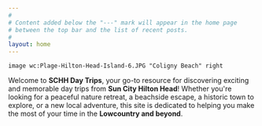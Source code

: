 ```yaml
---
#
# Content added below the "---" mark will appear in the home page
# between the top bar and the list of recent posts.
#
layout: home
---
```


`image wc:Plage-Hilton-Head-Island-6.JPG "Coligny Beach" right`

Welcome to **SCHH Day Trips**, your go-to resource for discovering exciting and memorable day trips from **Sun City Hilton Head**! Whether you're looking for a peaceful nature retreat, a beachside escape, a historic town to explore, or a new local adventure, this site is dedicated to helping you make the most of your time in the **Lowcountry and beyond**.
